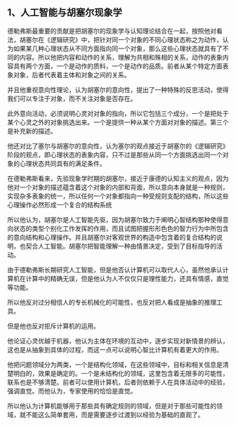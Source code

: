 <h2>1、人工智能与胡塞尔现象学</h2><p data-pid="esBnxnX0">德勒弗斯最重要的贡献是把胡塞尔的现象学与认知理论结合在一起，按照他对看法，胡塞尔在《逻辑研究》中，把针对同一个对象的不同心理状态称之为动作，认为如果某几种心理状态从不同方面指向同一个对象，那么这些心理状态就具有了不同的内容。所以他把内容和动作的关系，理解为共相和殊相的关系，动作的表象内容具有两个方面，一个是动作的质料，一个是动作的品质。前者从某个特定方面表象对象，后者代表着主体和对象之间的关系。</p><p data-pid="tkBFpAyJ">并且他重视意向性理论，认为胡塞尔的意向性，提出了一种特殊的反思活动，使得我们可以专注于对象，而不关注对象是否存在。</p><p data-pid="tFm1BKlw">此外意向活动，必须说明心灵对对象的指向，所以它包括三个成分，一个是把处于某个心灵之外的对象挑选出来。一个是提供一种从某个方面对对象的描述。第三个是补充新的描述。</p><p data-pid="K6lz0hxC">他还对比了塞尔与胡塞尔的意向性，认为塞尔的观点接近于胡塞尔的《逻辑研究》阶段的观点，即心理状态的表象内容，只不过是那些从同一个方面挑选出同一个对象的心理状态共同具有的满足条件。</p><p data-pid="YVGNsm-N">在德勒弗斯看来，先验现象学时期的胡塞尔，接近于康德的认知主义的观点，因为他对一个对象的描述蕴含着这个对象的内部和背面，所以意向本身就是一种规则，实现杂多表象的统一，所以任何一个对象都指向一种受规则支配的结构，所以这些心理操作必然形成一个复合的结构系统</p><p data-pid="3ekqGu5x">所以他认为，胡塞尔是人工智能先驱，因为胡塞尔致力于阐明心智结构那种使得意向状态的类型个别化工作发挥的作用，而且试图把握形形色色的智力行为中所包含的意向结构和心理操作。并且胡塞尔对客观世界的构造中包含着的复合结构的说明，也契合人工智能。胡塞尔把智能理解一种由情景决定，受到了目标指导的活动。</p><p data-pid="vDYUs2sV">由于德勒弗斯长期研究人工智能，但是他否认计算机可以取代人心，虽然他承认计算机在计算中的精确无误，但是他认为人不仅仅只是理性能力，还具有情感，直觉等功能。</p><p data-pid="dp7QKK7x">所以他反对过分相信人的专长机械化的可能性，也反对把人看成是抽象的推理工具。</p><p data-pid="cSRN2I5v">但是他也反对拒斥计算机的运用。</p><p data-pid="_ICNxjIS">他论证心灵优越于机器，他认为主体在环境的互动中，逐步实现对新情景的辨认，这也是从抽象到具体的过程，而这一点可以说明心智比计算机有着更大的作用。</p><p data-pid="DSqwCi0o">他把问题领域分为两类，一个是结构化领域，在这些领域中，目标和相关信息是清楚明白的，效果是确定的。一个是未结构化的领域，这里包含着无限多的可能性，联系也是不够清楚。前者可以使用计算机，后者则依赖于人在具体活动中的经验，强调直觉。而他认为，专家使用的恰恰是直觉。</p><p data-pid="xU_yN8U9">所以他认为计算机能够用于那些具有确定规则的领域，但是对于那些可能性的领域，就不能这么简单套用，而是需要逐步过渡到以经验为基础的直观了。</p>